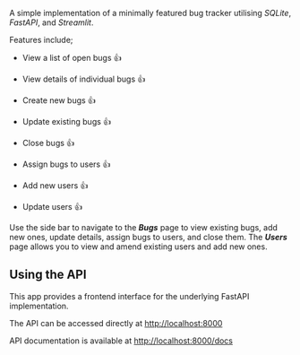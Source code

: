 
A simple implementation of a minimally featured bug tracker utilising *SQLite*, *FastAPI*, and *Streamlit*.

Features include;

* View a list of open bugs :thumbsup:

* View details of individual bugs :thumbsup:

* Create new bugs :thumbsup:

* Update existing bugs :thumbsup:

* Close bugs :thumbsup:

* Assign bugs to users :thumbsup:

* Add new users :thumbsup:

* Update users :thumbsup:

Use the side bar to navigate to the ***Bugs*** page to view existing bugs, add new ones, update details, assign bugs to users, and close them. The ***Users*** page allows you to view and amend existing users and add new ones. 

## Using the API

This app provides a frontend interface for the underlying FastAPI implementation.

The API can be accessed directly at [http://localhost:8000](http://localhost:8000)

API documentation is available at [http://localhost:8000/docs](http://localhost:8000/docs)
